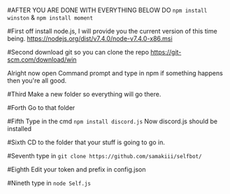 #AFTER YOU ARE DONE WITH EVERYTHING BELOW DO `npm install winston` & `npm install moment`

#First off install node.js, I will provide you the current version of this time being. 
https://nodejs.org/dist/v7.4.0/node-v7.4.0-x86.msi

#Second download git so you can clone the repo
https://git-scm.com/download/win

Alright now open Command prompt
and type in npm
if something happens then you're all good.

#Third
Make a new folder so everything will go there.

#Forth
Go to that folder

#Fifth
Type in the cmd `npm install discord.js`
Now discord.js should be installed

#Sixth
CD to the folder that your stuff is going to go in.

#Seventh
type in `git clone https://github.com/samakiii/selfbot/`

#Eighth
Edit your token and prefix in config.json

#Nineth
type in `node Self.js`
